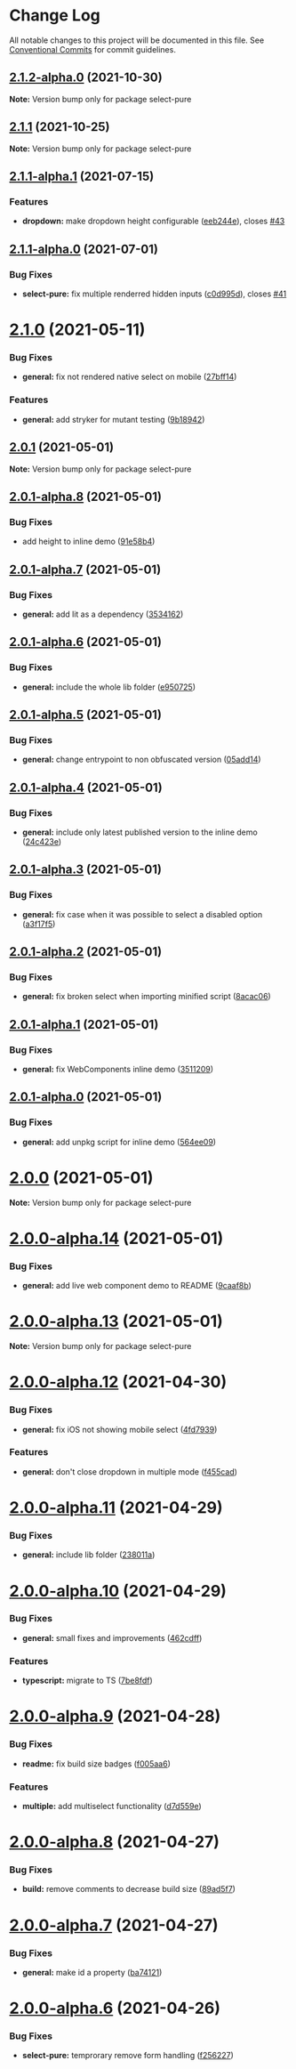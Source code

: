 # Change Log

All notable changes to this project will be documented in this file.
See [Conventional Commits](https://conventionalcommits.org) for commit guidelines.

## [2.1.2-alpha.0](https://github.com/dudyn5ky1/select-pure/compare/select-pure@2.1.1...select-pure@2.1.2-alpha.0) (2021-10-30)

**Note:** Version bump only for package select-pure





## [2.1.1](https://github.com/dudyn5ky1/select-pure/compare/select-pure@2.1.1-alpha.1...select-pure@2.1.1) (2021-10-25)

**Note:** Version bump only for package select-pure





## [2.1.1-alpha.1](https://github.com/dudyn5ky1/select-pure/compare/select-pure@2.1.1-alpha.0...select-pure@2.1.1-alpha.1) (2021-07-15)


### Features

* **dropdown:** make dropdown height configurable ([eeb244e](https://github.com/dudyn5ky1/select-pure/commit/eeb244ecb571c5f311b9bfc07bb710b3e04eb577)), closes [#43](https://github.com/dudyn5ky1/select-pure/issues/43)





## [2.1.1-alpha.0](https://github.com/dudyn5ky1/select-pure/compare/select-pure@2.1.0...select-pure@2.1.1-alpha.0) (2021-07-01)


### Bug Fixes

* **select-pure:** fix multiple renderred hidden inputs ([c0d995d](https://github.com/dudyn5ky1/select-pure/commit/c0d995d29cf5a2055e79c82f046c12b867bdefe9)), closes [#41](https://github.com/dudyn5ky1/select-pure/issues/41)





# [2.1.0](https://github.com/dudyn5ky1/select-pure/compare/select-pure@2.0.1...select-pure@2.1.0) (2021-05-11)


### Bug Fixes

* **general:** fix not rendered native select on mobile ([27bff14](https://github.com/dudyn5ky1/select-pure/commit/27bff149d4f9779f52abc60dcee650564e2ed088))


### Features

* **general:** add stryker for mutant testing ([9b18942](https://github.com/dudyn5ky1/select-pure/commit/9b189420971958765924be8c1575574606cdcab7))





## [2.0.1](https://github.com/dudyn5ky1/select-pure/compare/select-pure@2.0.1-alpha.8...select-pure@2.0.1) (2021-05-01)

**Note:** Version bump only for package select-pure





## [2.0.1-alpha.8](https://github.com/dudyn5ky1/select-pure/compare/select-pure@2.0.1-alpha.7...select-pure@2.0.1-alpha.8) (2021-05-01)


### Bug Fixes

* add height to inline demo ([91e58b4](https://github.com/dudyn5ky1/select-pure/commit/91e58b4f285777dfef136e32f45ba35a541ca181))





## [2.0.1-alpha.7](https://github.com/dudyn5ky1/select-pure/compare/select-pure@2.0.1-alpha.6...select-pure@2.0.1-alpha.7) (2021-05-01)


### Bug Fixes

* **general:** add lit as a dependency ([3534162](https://github.com/dudyn5ky1/select-pure/commit/35341623bec28ea5968de80c2afe910e6135c954))





## [2.0.1-alpha.6](https://github.com/dudyn5ky1/select-pure/compare/select-pure@2.0.1-alpha.5...select-pure@2.0.1-alpha.6) (2021-05-01)


### Bug Fixes

* **general:** include the whole lib folder ([e950725](https://github.com/dudyn5ky1/select-pure/commit/e950725927996fc5443fcfbaf0de13307a7068de))





## [2.0.1-alpha.5](https://github.com/dudyn5ky1/select-pure/compare/select-pure@2.0.1-alpha.4...select-pure@2.0.1-alpha.5) (2021-05-01)


### Bug Fixes

* **general:** change entrypoint to non obfuscated version ([05add14](https://github.com/dudyn5ky1/select-pure/commit/05add14dde7415a8544524870ef559a1b154f92b))





## [2.0.1-alpha.4](https://github.com/dudyn5ky1/select-pure/compare/select-pure@2.0.1-alpha.3...select-pure@2.0.1-alpha.4) (2021-05-01)


### Bug Fixes

* **general:** include only latest published version to the inline demo ([24c423e](https://github.com/dudyn5ky1/select-pure/commit/24c423e20ae147dc4f750f3b8dfb2c050b2acff4))





## [2.0.1-alpha.3](https://github.com/dudyn5ky1/select-pure/compare/select-pure@2.0.1-alpha.2...select-pure@2.0.1-alpha.3) (2021-05-01)


### Bug Fixes

* **general:** fix case when it was possible to select a disabled option ([a3f17f5](https://github.com/dudyn5ky1/select-pure/commit/a3f17f56a648d032a49ef1a70fea37787c632a34))





## [2.0.1-alpha.2](https://github.com/dudyn5ky1/select-pure/compare/select-pure@2.0.1-alpha.1...select-pure@2.0.1-alpha.2) (2021-05-01)


### Bug Fixes

* **general:** fix broken select when importing minified script ([8acac06](https://github.com/dudyn5ky1/select-pure/commit/8acac0610e8224fc9131a35b78e450ca3a12f609))





## [2.0.1-alpha.1](https://github.com/dudyn5ky1/select-pure/compare/select-pure@2.0.1-alpha.0...select-pure@2.0.1-alpha.1) (2021-05-01)


### Bug Fixes

* **general:** fix WebComponents inline demo ([3511209](https://github.com/dudyn5ky1/select-pure/commit/351120981fd6bbdc8346b72de7b084d0ab2568d7))





## [2.0.1-alpha.0](https://github.com/dudyn5ky1/select-pure/compare/select-pure@2.0.0...select-pure@2.0.1-alpha.0) (2021-05-01)


### Bug Fixes

* **general:** add unpkg script for inline demo ([564ee09](https://github.com/dudyn5ky1/select-pure/commit/564ee095011ab17fb06a6091c1ce4df72191a458))





# [2.0.0](https://github.com/dudyn5ky1/select-pure/compare/select-pure@2.0.0-alpha.14...select-pure@2.0.0) (2021-05-01)

**Note:** Version bump only for package select-pure





# [2.0.0-alpha.14](https://github.com/dudyn5ky1/select-pure/compare/select-pure@2.0.0-alpha.13...select-pure@2.0.0-alpha.14) (2021-05-01)


### Bug Fixes

* **general:** add live web component demo to README ([9caaf8b](https://github.com/dudyn5ky1/select-pure/commit/9caaf8bb561fe40ab797d5b3deafe564bf02765f))





# [2.0.0-alpha.13](https://github.com/dudyn5ky1/select-pure/compare/select-pure@2.0.0-alpha.12...select-pure@2.0.0-alpha.13) (2021-05-01)

**Note:** Version bump only for package select-pure





# [2.0.0-alpha.12](https://github.com/dudyn5ky1/select-pure/compare/select-pure@2.0.0-alpha.11...select-pure@2.0.0-alpha.12) (2021-04-30)


### Bug Fixes

* **general:** fix iOS not showing mobile select ([4fd7939](https://github.com/dudyn5ky1/select-pure/commit/4fd793910e3e90d0c3c81d2e5db927cee2554303))


### Features

* **general:** don't close dropdown in multiple mode ([f455cad](https://github.com/dudyn5ky1/select-pure/commit/f455cad921aaaf10c3ddd9d92b906f63c47a8d05))





# [2.0.0-alpha.11](https://github.com/dudyn5ky1/select-pure/compare/select-pure@2.0.0-alpha.10...select-pure@2.0.0-alpha.11) (2021-04-29)


### Bug Fixes

* **general:** include lib folder ([238011a](https://github.com/dudyn5ky1/select-pure/commit/238011a46da1a2fc714f89d4d1ce95ef19df6041))





# [2.0.0-alpha.10](https://github.com/dudyn5ky1/select-pure/compare/select-pure@2.0.0-alpha.9...select-pure@2.0.0-alpha.10) (2021-04-29)


### Bug Fixes

* **general:** small fixes and improvements ([462cdff](https://github.com/dudyn5ky1/select-pure/commit/462cdff53c34464f00716ca11593256307d30e9f))


### Features

* **typescript:** migrate to TS ([7be8fdf](https://github.com/dudyn5ky1/select-pure/commit/7be8fdf31e6a34879981746a9c7eec21e8e6cb72))





# [2.0.0-alpha.9](https://github.com/dudyn5ky1/select-pure/compare/select-pure@2.0.0-alpha.8...select-pure@2.0.0-alpha.9) (2021-04-28)


### Bug Fixes

* **readme:** fix build size badges ([f005aa6](https://github.com/dudyn5ky1/select-pure/commit/f005aa683704bb7b057b0e260ebd252b712c94de))


### Features

* **multiple:** add multiselect functionality ([d7d559e](https://github.com/dudyn5ky1/select-pure/commit/d7d559e7349172fbcfee0af9e5d1f520743abd8b))





# [2.0.0-alpha.8](https://github.com/dudyn5ky1/select-pure/compare/select-pure@2.0.0-alpha.7...select-pure@2.0.0-alpha.8) (2021-04-27)


### Bug Fixes

* **build:** remove comments to decrease build size ([89ad5f7](https://github.com/dudyn5ky1/select-pure/commit/89ad5f7f1bd0eed63f49a2e08e87f2d7fdc66cdb))





# [2.0.0-alpha.7](https://github.com/dudyn5ky1/select-pure/compare/select-pure@2.0.0-alpha.6...select-pure@2.0.0-alpha.7) (2021-04-27)


### Bug Fixes

* **general:** make id a property ([ba74121](https://github.com/dudyn5ky1/select-pure/commit/ba74121fc42616a9235a35d2b6f37a05a991ee31))





# [2.0.0-alpha.6](https://github.com/dudyn5ky1/select-pure/compare/select-pure@2.0.0-alpha.5...select-pure@2.0.0-alpha.6) (2021-04-26)


### Bug Fixes

* **select-pure:** temprorary remove form handling ([f256227](https://github.com/dudyn5ky1/select-pure/commit/f2562277b24c916f3600217f322814708c543d34))
